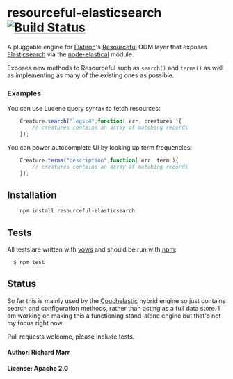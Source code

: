 # resourceful-elasticsearch [![Build Status](https://secure.travis-ci.org/richmarr/resourceful-elasticsearch.png)](http://travis-ci.org/richmarr/resourceful-elasticsearch)

A pluggable engine for [Flatiron][2]'s [Resourceful][3] ODM layer that exposes [Elasticsearch][4] via the [node-elastical][5] module.

Exposes new methods to Resourceful such as `search()` and `terms()` as well as implementing as many of the existing ones as possible.

### Examples

You can use Lucene query syntax to fetch resources:

``` js
	Creature.search("legs:4",function( err, creatures ){
		// creatures contains an array of matching records
	});
```

You can power autocomplete UI by looking up term frequencies:


``` js
	Creature.terms("description",function( err, term ){
		// creatures contains an array of matching records
	});
```


## Installation

``` bash
	npm install resourceful-elasticsearch
```

## Tests

All tests are written with [vows][0] and should be run with [npm][1]:

``` bash
  $ npm test
```

## Status

So far this is mainly used by the [Couchelastic][6] hybrid engine so just contains search and 
configuration methods, rather than acting as a full data store. I am working on making this a 
functioning stand-alone engine but that's not my focus right now. 

Pull requests welcome, please include tests.



#### Author: Richard Marr
#### License: Apache 2.0


[0]: http://vowsjs.org
[1]: http://npmjs.org
[2]: http://flatironjs.org/
[3]: https://github.com/flatiron/resourceful/
[4]: http://www.elasticsearch.org
[5]: https://github.com/rgrove/node-elastical/
[6]: https://github.com/richmarr/resourceful-couchelastic/